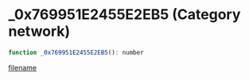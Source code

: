 # _0x769951E2455E2EB5 (Category network)

```js
function _0x769951E2455E2EB5(): number
```

[filename](_0x769951E2455E2EB5_m.md ':include')